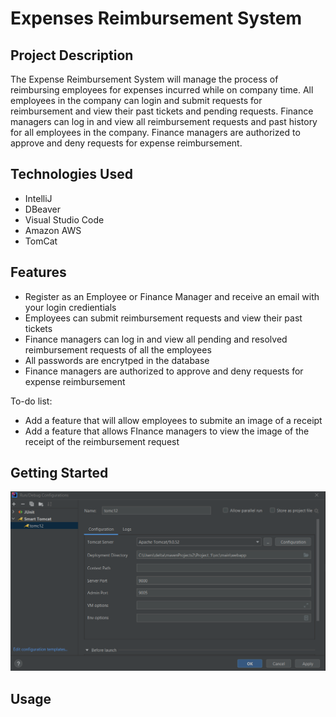 # Expenses Reimbursement System
## Project Description
The Expense Reimbursement System will manage the process of reimbursing employees for expenses incurred while on company time. All employees in the company can login and submit requests for reimbursement and view their past tickets and pending requests. Finance managers can log in and view all reimbursement requests and past history for all employees in the company. Finance managers are authorized to approve and deny requests for expense reimbursement.
## Technologies Used
* IntelliJ
* DBeaver
* Visual Studio Code
* Amazon AWS
* TomCat
## Features
* Register as an Employee or Finance Manager and receive an email with your login credientials
* Employees can submit reimbursement requests and view their past tickets
* Finance managers can log in and view all pending and resolved reimbursement requests of all the employees
* All passwords are encrytped in the database
* Finance managers are authorized to approve and deny requests for expense reimbursement

To-do list:
* Add a feature that will allow employees to submite an image of a receipt
* Add a feature that allows FInance managers to view the image of the receipt of the reimbursement request

## Getting Started
![Screenshot](tomcat.PNG) 

## Usage


